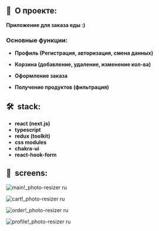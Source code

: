 <h2><b>🍕&nbsp;&nbsp;О проекте:</b></h2>

 <b>Приложение для заказа еды :)</b>
  <h3>Основные функции:</h3>
  
   - <b>Профиль (Регистрация, авторизация, смена данных)</b>

   - <b>Корзина (добавление, удаление, изменение кол-ва)</b>

   - <b>Оформление заказа</b>

   - <b>Получение продуктов (фильтрация) </b>

<h2><b>🛠&nbsp;&nbsp;stack:</b></h2>

- <b>react (next.js)</b>
- <b>typescript</b>
- <b>redux (toolkit)</b>
- <b>css modules</b>
- <b>chakra-ui</b>
-  <b>react-hook-form</b>

<h2><b>📸&nbsp;&nbsp;screens:</b></h2>

![main!_photo-resizer ru](https://user-images.githubusercontent.com/79608355/157014682-dc522967-ee3d-4f3e-9cb5-58719f04873e.PNG)

![cart!_photo-resizer ru](https://user-images.githubusercontent.com/79608355/157014898-401bcfb8-79e4-4a10-a344-4a4882d7c807.PNG)

![order!_photo-resizer ru](https://user-images.githubusercontent.com/79608355/157015076-2275d71b-5ecc-4948-8009-bdb57ed01071.PNG)

![profile!_photo-resizer ru](https://user-images.githubusercontent.com/79608355/157015470-be802da3-6b39-46e8-9ec6-670442c0e516.PNG)
